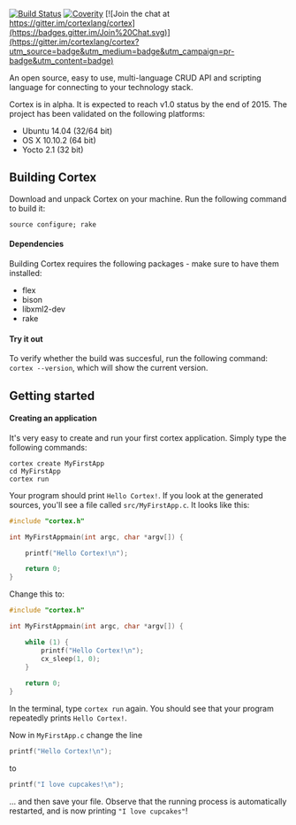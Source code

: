 [![Build Status](https://travis-ci.org/cortexlang/cortex.svg?branch=master)](https://travis-ci.org/Seldomberry/cortex) [![Coverity](https://scan.coverity.com/projects/3807/badge.svg)](https://scan.coverity.com/projects/3807) [![Join the chat at https://gitter.im/cortexlang/cortex](https://badges.gitter.im/Join%20Chat.svg)](https://gitter.im/cortexlang/cortex?utm_source=badge&utm_medium=badge&utm_campaign=pr-badge&utm_content=badge)

An open source, easy to use, multi-language CRUD API and scripting language for connecting to your technology stack.

Cortex is in alpha. It is expected to reach v1.0 status by the end of 2015. The project has been validated on the following platforms:
 * Ubuntu 14.04 (32/64 bit)
 * OS X 10.10.2 (64 bit)
 * Yocto 2.1 (32 bit)

## Building Cortex
Download and unpack Cortex on your machine. Run the following command to build it:
```
source configure; rake
```
#### Dependencies
Building Cortex requires the following packages - make sure to have them installed:
 * flex
 * bison
 * libxml2-dev
 * rake

#### Try it out
To verify whether the build was succesful, run the following command: `cortex --version`, which will show the current version.

## Getting started
#### Creating an application
It's very easy to create and run your first cortex application. Simply type the following commands:
```
cortex create MyFirstApp
cd MyFirstApp
cortex run
```
Your program should print `Hello Cortex!`. If you look at the generated sources, you'll see a file called `src/MyFirstApp.c`. It looks like this:
```c
#include "cortex.h"

int MyFirstAppmain(int argc, char *argv[]) {

    printf("Hello Cortex!\n");

    return 0;
}
```
Change this to:
```c
#include "cortex.h"

int MyFirstAppmain(int argc, char *argv[]) {

    while (1) {
        printf("Hello Cortex!\n");
        cx_sleep(1, 0);
    }
    
    return 0;
}
```
In the terminal, type `cortex run` again. You should see that your program repeatedly prints `Hello Cortex!`. 

Now in `MyFirstApp.c` change the line 
```c
printf("Hello Cortex!\n");
``` 
to 
```c
printf("I love cupcakes!\n");
```
... and then save your file. Observe that the running process is automatically restarted, and is now printing `"I love cupcakes"`!
